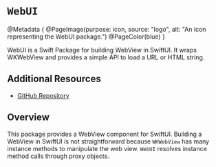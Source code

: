 # ``WebUI``

@Metadata {
    @PageImage(purpose: icon,
               source: "logo",
               alt: "An icon representing the WebUI package.")
    @PageColor(blue)
}

WebUI is a Swift Package for building WebView in SwiftUI. It wraps WKWebView and provides a simple API to load a URL or HTML string.

## Additional Resources

- [GitHub Repository](https://github.com/cybozu/WebUI)

## Overview

This package provides a WebView component for SwiftUI. Building a WebView in SwiftUI is not straightforward because `WKWebView` has many instance methods to manipulate the web view. `WebUI` resolves instance method calls through proxy objects.
